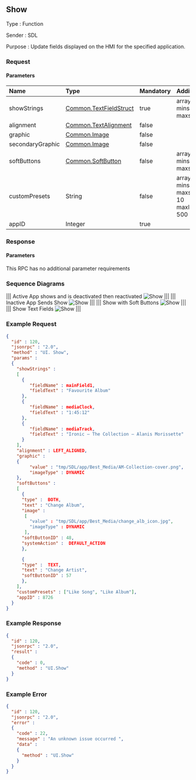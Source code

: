 ## Show

Type
: Function

Sender
: SDL

Purpose
: Update fields displayed on the HMI for the specified application.

### Request

#### Parameters

|Name|Type|Mandatory|Additional|
|:---|:---|:--------|:---------|
|showStrings|[Common.TextFieldStruct](../../Common/Structs/index.md#textfieldstruct)|true|array: true<br>minsize: 0<br>maxsize: 7|
|alignment|[Common.TextAlignment](../../Common/Enums/index.md#textalignment)|false||
|graphic|[Common.Image](../../Common/Structs/index.md#image)|false||
|secondaryGraphic|[Common.Image](../../Common/Structs/index.md#image)|false||
|softButtons|[Common.SoftButton](../../Common/Structs/index.md#softbutton)|false|array: true<br>minsize: 0<br>maxsize: 8|
|customPresets|String|false|array: true<br>minsize: 0<br>maxsize: 10<br>maxlength: 500|
|appID|Integer|true||

### Response

#### Parameters

This RPC has no additional parameter requirements

### Sequence Diagrams
|||
Active App shows and is deactivated then reactivated
![Show](./assets/ShowAppReactivated.png)
|||
|||
Inactive App Sends Show
![Show](./assets/ShowAppInactive.png)
|||
|||
Show with Soft Buttons
![Show](./assets/ShowSoftButtons.png)
|||
|||
Show Text Fields
![Show](./assets/ShowTextFields.png)
|||

### Example Request

```json
{
  "id" : 120,
  "jsonrpc" : "2.0",
  "method" : "UI. Show",
  "params" :
  {
    "showStrings" :
    [
      {
         "fieldName" : mainField1,
         "fieldText" : "Favourite Album"
      },
      {
         "fieldName" : mediaClock,
         "fieldText" : "1:45:12"
      },
      {
         "fieldName" : mediaTrack,
         "fieldText" : "Ironic – The Collection – Alanis Morissette"
      }
    ],
    "alignment" : LEFT_ALIGNED,
    "graphic" :
    {
         "value" : "tmp/SDL/app/Best_Media/AM-Collection-cover.png",
         "imageType" : DYNAMIC
    },
    "softButtons" :
    [
      {
      "type" :  BOTH,
      "text" : "Change Album",
      "image" :
       [
         "value" : "tmp/SDL/app/Best_Media/change_alb_icon.jpg",
         "imageType" : DYNAMIC
       ],
      "softButtonID" : 48,
      "systemAction" :  DEFAULT_ACTION
      },

      {
      "type" :  TEXT,
      "text" : "Change Artist",
      "softButtonID" : 57
      },
    ],
    "customPresets" : ["Like Song", "Like Album"],
    "appID" : 8726
  }
}
```
### Example Response

```json
{
  "id" : 120,
  "jsonrpc" : "2.0",
  "result" :
  {
    "code" : 0,
    "method" : "UI.Show"
  }
}
```

### Example Error

```json
{
  "id" : 120,
  "jsonrpc" : "2.0",
  "error" :
  {
    "code" : 22,
    "message" : "An unknown issue occurred ",
    "data" :
    {
      "method" : "UI.Show"
    }
  }
}
```
